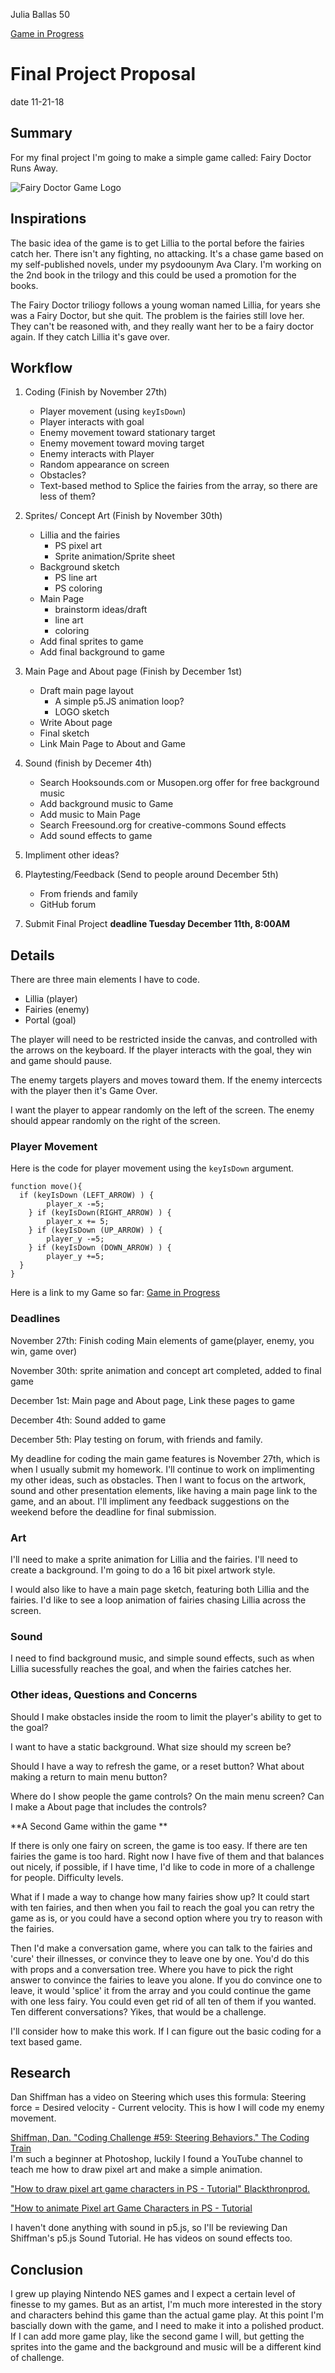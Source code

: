 Julia Ballas 50

[Game in Progress](https://jballas.github.io/120-work/final-project-proposal/index.html)

# Final Project Proposal

date 11-21-18

## Summary

For my final project I'm going to make a simple game called: Fairy Doctor Runs Away.

![Fairy Doctor Game Logo](FD-RunsAway-logo-01.png)

## Inspirations

The basic idea of the game is to get Lillia to the portal before the fairies catch her. There isn't any fighting, no attacking. It's a chase game based on my self-published novels, under my psydoounym Ava Clary. I'm working on the 2nd book in the trilogy and this could be used a promotion for the books.

The Fairy Doctor triliogy follows a young woman named Lillia, for years she was a Fairy Doctor, but she quit. The problem is the fairies still love her. They can't be reasoned with, and they really want her to be a fairy doctor again. If they catch Lillia it's gave over.

## Workflow

1. Coding (Finish by November 27th)
    - Player movement (using `keyIsDown`)
    - Player interacts with goal
    - Enemy movement toward stationary target
    - Enemy movement toward moving target
    - Enemy interacts with Player
    - Random appearance on screen
    - Obstacles?
    - Text-based method to Splice the fairies from the array, so there are less of them?
2. Sprites/ Concept Art (Finish by November 30th)
    - Lillia and the fairies
        - PS pixel art
        - Sprite animation/Sprite sheet
    - Background sketch
        - PS line art
        - PS coloring
    - Main Page
        - brainstorm ideas/draft
        - line art
        - coloring
    - Add final sprites to game
    - Add final background to game
3. Main Page and About page (Finish by December 1st)
    - Draft main page layout
        - A simple p5.JS animation loop?
        - LOGO sketch
    - Write About page
    - Final sketch
    - Link Main Page to About and Game
4. Sound (finish by Decemer 4th)
    - Search Hooksounds.com or Musopen.org offer for free background music
    - Add background music to Game
    - Add music to Main Page
    - Search Freesound.org for creative-commons Sound effects
    - Add sound effects to game

5. Impliment other ideas?

6. Playtesting/Feedback (Send to people around December 5th)
    - From friends and family
    - GitHub forum

7. Submit Final Project **deadline Tuesday December 11th, 8:00AM**

## Details

There are three main elements I have to code.

- Lillia (player)
- Fairies (enemy)
- Portal (goal)

The player will need to be restricted inside the canvas, and controlled with the arrows on the keyboard. If the player interacts with the goal, they win and game should pause.

The enemy targets players and moves toward them. If the enemy intercects with the player then it's Game Over.

I want the player to appear randomly on the left of the screen. The enemy should appear randomly on the right of the screen.

### Player Movement

Here is the code for player movement using the `keyIsDown` argument.

```JS
function move(){
  if (keyIsDown (LEFT_ARROW) ) {
        player_x -=5;
    } if (keyIsDown(RIGHT_ARROW) ) {
        player_x += 5;
    } if (keyIsDown (UP_ARROW) ) {
        player_y -=5;
    } if (keyIsDown (DOWN_ARROW) ) {
        player_y +=5;
  }
}
```

Here is a link to my Game so far: [Game in Progress](https://jballas.github.io/120-work/final-project-proposal/index.html)

### Deadlines

November 27th: Finish coding Main elements of game(player, enemy, you win, game over)

November 30th: sprite animation and concept art completed, added to final game

December 1st: Main page and About page, Link these pages to game

December 4th: Sound added to game

December 5th: Play testing on forum, with friends and family.

My deadline for coding the main game features is November 27th, which is when I usually submit my homework. I'll continue to work on implimenting my other ideas, such as obstacles. Then I want to focus on the artwork, sound and other presentation elements, like having a main page link to the game, and an about. I'll impliment any feedback suggestions on the weekend before the deadline for final submission.  

### Art

I'll need to make a sprite animation for Lillia and the fairies. I'll need to create a background. I'm going to do a 16 bit pixel artwork style.

I would also like to have a main page sketch, featuring both Lillia and the fairies. I'd like to see a loop animation of fairies chasing Lillia across the screen.

### Sound

I need to find background music, and simple sound effects, such as when Lillia sucessfully reaches the goal, and when the fairies catches her.

### Other ideas, Questions and Concerns

Should I make obstacles inside the room to limit the player's ability to get to the goal?

I want to have a static background. What size should my screen be?

Should I have a way to refresh the game, or a reset button? What about making a return to main menu button?

Where do I show people the game controls? On the main menu screen? Can I make a About page that includes the controls?

**A Second Game within the game **

If there is only one fairy on screen, the game is too easy. If there are ten fairies the game is too hard. Right now I have five of them and that balances out nicely, if possible, if I have time, I'd like to code in more of a challenge for people. Difficulty levels.

What if I made a way to change how many fairies show up? It could start with ten fairies, and then when you fail to reach the goal you can retry the game as is, or you could have a second option where you try to reason with the fairies.

Then I'd make a conversation game, where you can talk to the fairies and 'cure' their illnesses, or convince they to leave one by one. You'd do this with props and a conversation tree. Where you have to pick the right answer to convince the fairies to leave you alone. If you do convince one to leave, it would 'splice' it from the array and you could continue the game with one less fairy. You could even get rid of all ten of them if you wanted. Ten different conversations? Yikes, that would be a challenge.

I'll consider how to make this work. If I can figure out the basic coding for a text based game.

## Research

Dan Shiffman has a video on Steering which uses this formula:
Steering force = Desired velocity - Current velocity.
This is how I will code my enemy movement.

[Shiffman, Dan. "Coding Challenge #59: Steering Behaviors." The Coding Train](https://www.youtube.com/watch?v=4hA7G3gup-4)  
I'm such a beginner at Photoshop, luckily I found a YouTube channel to teach me how to draw pixel art and make a simple animation.

["How to draw pixel art game characters in PS - Tutorial" Blackthronprod.](https://www.youtube.com/watch?v=qzvYu48kw5Q)

["How to animate Pixel art Game Characters in PS - Tutorial](https://www.youtube.com/watch?v=mnJb5iwYAmg)

I haven't done anything with sound in p5.js, so I'll be reviewing Dan Shiffman's p5.js Sound Tutorial. He has videos on sound effects too.

## Conclusion

I grew up playing Nintendo NES games and I expect a certain level of finesse to my games. But as an artist, I'm much more interested in the story and characters behind this game than the actual game play. At this point I'm bascially down with the game, and I need to make it into a polished product. If I can add more game play, like the second game I will, but getting the sprites into the game and the background and music will be a different kind of challenge.